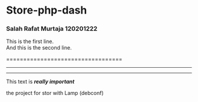 # Store-php-dash

### Salah Rafat Murtaja 120201222

This is the first line.  
And this is the second line.

==================================
**********************************
----------------------------------
This text is ***really important***

the project for stor with Lamp (debconf)



